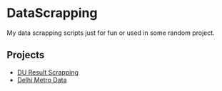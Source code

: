 # DataScrapping

My data scrapping scripts just for fun or used in some random project. 

## Projects
 * [DU Result Scrapping](https://github.com/duskybomb/duResultScrap)
 * [Delhi Metro Data](Delhi_Metro/)
